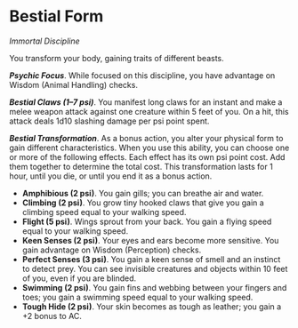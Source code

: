 # Bestial Form
*Immortal Discipline*

You transform your body, gaining traits of different beasts.

***Psychic Focus***. While focused on this discipline, you have advantage on Wisdom (Animal Handling) checks.

***Bestial Claws (1–7 psi)***. You manifest long claws for an instant and make a melee weapon attack against one creature within 5 feet of you. On a hit, this attack deals 1d10 slashing damage per psi point spent.

***Bestial Transformation***. As a bonus action, you alter your physical form to gain different characteristics. When you use this ability, you can choose one or more of the following effects. Each effect has its own psi point cost. Add them together to determine the total cost. This transformation lasts for 1 hour, until you die, or until you end it as a bonus action.

* **Amphibious (2 psi)**. You gain gills; you can breathe air and water.
* **Climbing (2 psi)**. You grow tiny hooked claws that give you gain a climbing speed equal to your walking speed.
* **Flight (5 psi)**. Wings sprout from your back. You gain a flying speed equal to your walking speed.
* **Keen Senses (2 psi)**. Your eyes and ears become more sensitive. You gain advantage on Wisdom (Perception) checks.
* **Perfect Senses (3 psi)**. You gain a keen sense of smell and an instinct to detect prey. You can see invisible creatures and objects within 10 feet of you, even if you are blinded.
* **Swimming (2 psi)**. You gain fins and webbing between your fingers and toes; you gain a swimming speed equal to your walking speed.
* **Tough Hide (2 psi)**. Your skin becomes as tough as leather; you gain a +2 bonus to AC.
